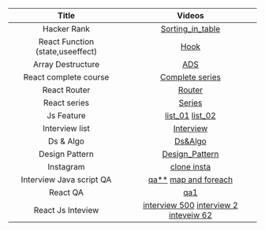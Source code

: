 
Title |  Videos |
| :---:   | :-: |
Hacker Rank| [Sorting_in_table](https://www.youtube.com/watch?v=W3PlAYIW8a8&list=PL5Kqb3gUj-4YGkIf0qrM4l6mKRs1fGeeY&index=74) 
React Function (state,useeffect)| [Hook](https://www.youtube.com/watch?v=ApIiM8pL-kI&list=PL5Kqb3gUj-4YGkIf0qrM4l6mKRs1fGeeY&index=78)
Array Destructure | [ADS](https://www.youtube.com/watch?v=NIq3qLaHCIs&list=PL5Kqb3gUj-4YGkIf0qrM4l6mKRs1fGeeY&index=19)
React complete course| [Complete series](https://www.youtube.com/watch?v=TjnWtDWFZFc&list=PL5Kqb3gUj-4YGkIf0qrM4l6mKRs1fGeeY&index=36)
React Router | [Router](https://www.youtube.com/watch?v=2S_M6NUI9GA&list=PL5Kqb3gUj-4YGkIf0qrM4l6mKRs1fGeeY&index=85&t=200s)
React series | [Series](https://www.youtube.com/playlist?list=PL7pEw9n3GkoVAqCMVTz2mKthyWr-svpQJ)
Js Feature | [list_01](https://www.youtube.com/playlist?list=PL7pEw9n3GkoWQh_LcP6Aa0YDqnGcMZwbi) [list_02](https://www.youtube.com/playlist?list=PL7pEw9n3GkoXWLnTMjbbuY0pSzDF4q3d1)
Interview list | [Interview](https://www.youtube.com/playlist?list=PL7pEw9n3GkoUZqnNQEVbLfTTVBIWBxXg9)
Ds & Algo | [Ds&Algo](https://www.youtube.com/playlist?list=PL7pEw9n3GkoWJcepB1U9OaOKMXPJTroZ-)
Design Pattern | [Design_Pattern](https://www.youtube.com/watch?v=u4KS61As2iU&list=PL5Kqb3gUj-4YGkIf0qrM4l6mKRs1fGeeY&index=42)
Instagram | [clone insta](https://www.youtube.com/watch?v=AKeaaa8yAAk&list=PL5Kqb3gUj-4YGkIf0qrM4l6mKRs1fGeeY&index=88&t=2403s)
Interview Java script QA|[qa**](https://www.interviewbit.com/javascript-interview-questions/) [map and foreach](https://www.freecodecamp.org/news/4-main-differences-between-foreach-and-map/)
React QA|[qa1](https://vigowebs.medium.com/frequently-asked-react-js-interview-questions-and-answers-36f3dd99f486)
React Js Inteview|[interview 500](https://github.com/sudheerj/reactjs-interview-questions) [interview 2](https://www.edureka.co/blog/interview-questions/react-interview-questions/) [inteveiw 62](https://www.interviewbit.com/react-interview-questions/)
